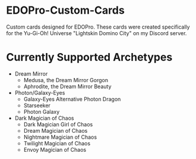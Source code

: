 # EDOPro-Custom-Cards

Custom cards designed for EDOPro. These cards were created specifically for the Yu-Gi-Oh! Universe "Lightskin Domino City" on my Discord server. 

# Currently Supported Archetypes
* Dream Mirror
    * Medusa, the Dream Mirror Gorgon
    * Aphrodite, the Dream Mirror Beauty
* Photon/Galaxy-Eyes
    * Galaxy-Eyes Alternative Photon Dragon
    * Starseeker
    * Photon Galaxy
* Dark Magician of Chaos
    * Dark Magician Girl of Chaos
    * Dream Magician of Chaos
    * Nightmare Magician of Chaos
    * Twilight Magician of Chaos
    * Envoy Magician of Chaos